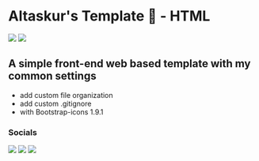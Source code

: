 # Altaskur's Template 📝 - HTML

[<img src="https://img.shields.io/github/last-commit/altaskur/plantilla-HTML?style=for-the-badge"></img>](https://github.com/altaskur/plantilla-HTML/commits/main) [<img src="https://img.shields.io/github/license/altaskur/plantilla-HTML?style=for-the-badge">](https://github.com/altaskur/plantilla-HTML/blob/main/LICENSE)

## A simple front-end web based template with my common settings

* add custom file organization
* add custom .gitignore
* with Bootstrap-icons 1.9.1

### Socials

[<img src="https://img.shields.io/github/followers/altaskur?label=GitHub&color=inactive&logo=Github&style=flat-square"></img>](https://github.com/altaskur)
[<img src="https://img.shields.io/twitter/follow/altaskur?label=Twitter&logo=Twitter&style=flat-square"></img>](https://twitter.com/Altaskur)
[<img src="https://img.shields.io/twitch/status/altaksur?label=Twitch - stream &logo=twitch&style=flat-square"></img>](https://www.twitch.tv/altaskur)




